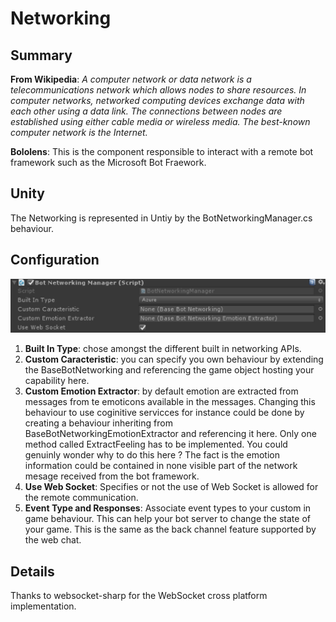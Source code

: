Networking
========

## Summary
**From Wikipedia**: *A computer network or data network is a telecommunications network which allows nodes to share resources. In computer networks, networked computing devices exchange data with each other using a data link. The connections between nodes are established using either cable media or wireless media. The best-known computer network is the Internet.*

**Bololens**: This is the component responsible to interact with a remote bot framework such as the Microsoft Bot Fraework.

## Unity
The Networking is represented in Untiy by the BotNetworkingManager.cs behaviour.

## Configuration
![Configuration](Pictures/Networking.png)

1. **Built In Type**: chose amongst the different built in networking APIs.
2. **Custom Caracteristic**: you can specify you own behaviour by extending the BaseBotNetworking and referencing the game object hosting your capability here.
3. **Custom Emotion Extractor**: by default emotion are extracted from messages from te emoticons available in the messages. Changing this behaviour to use coginitive servicces for instance could be done by creating a behaviour inheriting from BaseBotNetworkingEmotionExtractor and referencing it here. Only one method called ExtractFeeling has to be implemented. You could genuinly wonder why to do this here ? The fact is the emotion information could be contained in none visible part of the network mesage received from the bot framework.
4. **Use Web Socket**: Specifies or not the use of Web Socket is allowed for the remote communication.
5. **Event Type and Responses**: Associate event types to your custom in game behaviour. This can help your bot server to change the state of your game. This is the same as the back channel feature supported by the web chat.

## Details
Thanks to websocket-sharp for the WebSocket cross platform implementation.   